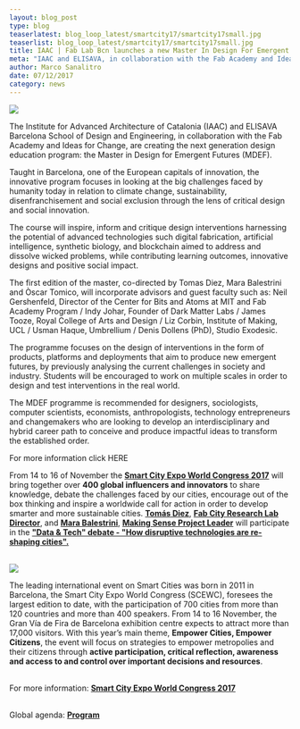 ```yaml
---
layout: blog_post
type: blog
teaserlatest: blog_loop_latest/smartcity17/smartcity17small.jpg
teaserlist: blog_loop_latest/smartcity17/smartcity17small.jpg
title: IAAC | Fab Lab Bcn launches a new Master In Design For Emergent Futures
meta: "IAAC and ELISAVA, in collaboration with the Fab Academy and Ideas for Change, are creating the next generation design education program: the Master in Design for Emergent Futures (MDEF)."
author: Marco Sanalitro
date: 07/12/2017 
category: news
---
```


<img src= "http://www.fablabbcn.org/img/blog/blog_loop_latest/smartcity17/smartcity171.jpg" align="middle"> 
<br>

The Institute for Advanced Architecture of Catalonia (IAAC) and ELISAVA Barcelona School of Design and Engineering, in collaboration with the Fab Academy and Ideas for Change, are creating the next generation design education program: the Master in Design for Emergent Futures (MDEF).

Taught in Barcelona, one of the European capitals of innovation, the innovative program focuses in looking at the big challenges faced by humanity today in relation to climate change, sustainability, disenfranchisement and social exclusion through the lens of critical design and social innovation.

The course will inspire, inform and critique design interventions harnessing the potential of advanced technologies such digital fabrication, artificial intelligence, synthetic biology, and blockchain aimed to address and dissolve wicked problems, while contributing learning outcomes, innovative designs and positive social impact.


The first edition of the master, co-directed by Tomas Diez, Mara Balestrini and Òscar Tomico, will incorporate advisors and guest faculty such as: Neil Gershenfeld, Director of the Center for Bits and Atoms at MIT and Fab Academy Program / Indy Johar, Founder of Dark Matter Labs / James Tooze, Royal College of Arts and Design / Liz Corbin, Institute of Making, UCL / Usman Haque, Umbrellium / Denis Dollens (PhD), Studio Exodesic. 

The programme focuses on the design of interventions in the form of products, platforms and deployments that aim to produce new emergent futures, by previously analysing the current challenges in society and industry. Students will be encouraged to work on multiple scales in order to design and test interventions in the real world.

The MDEF programme is recommended for designers, sociologists, computer scientists, economists, anthropologists, technology entrepreneurs and changemakers who are looking to develop an interdisciplinary and hybrid career path to conceive and produce impactful ideas to transform the established order. 

For more information click HERE





From 14 to 16 of November the <strong><a href="http://www.smartcityexpo.com/it/">Smart City Expo World Congress 2017</a></strong> will bring together over <strong>400 global influencers and innovators</strong> to share knowledge, debate the challenges faced by our cities, encourage out of the box thinking and inspire a worldwide call for action in order to develop smarter and more sustainable cities. <strong><a href="https://fablabbcn.org/about_us.html">Tomás Diez</a></strong>, <strong><a href="http://fab.city/">Fab City Research Lab Director</a></strong>, and <strong><a href="https://fablabbcn.org/about_us.html">Mara Balestrini</a></strong>, <strong><a href="http://making-sense.eu/">Making Sense Project Leader</a></strong> will participate in the <strong><a href="http://www.smartcityexpo.com/en/topic-data">"Data & Tech" debate - "How disruptive technologies are re-shaping cities".</a></strong><br><br>

<img src= "http://www.fablabbcn.org/img/blog/blog_loop_latest/smartcity17/smartcity172.jpg" align="middle"> 
<br>

The leading international event on Smart Cities was born in 2011 in Barcelona, the Smart City Expo World Congress (SCEWC), foresees the largest edition to date, with the participation of 700 cities from more than 120 countries  and more than 400 speakers. From 14 to 16 November, the Gran Vía de Fira de Barcelona exhibition centre expects to attract more than 17,000 visitors. With this year’s main theme, <strong>Empower Cities, Empower Citizens</strong>, the event will focus on strategies to empower metropolies and their citizens through <strong>active participation, critical reflection, awareness and access to and control over important decisions and resources</strong>.<br><br>

For more information: <strong><a href="http://www.smartcityexpo.com/it/">Smart City Expo World Congress 2017</a></strong><br><br>

Global agenda: <strong><a href="http://www.smartcityexpo.com/it/agenda-2017">Program</a></strong><br><br>
